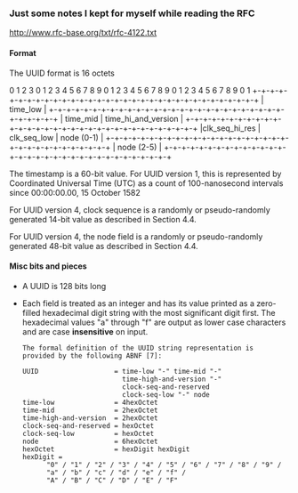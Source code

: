 ### Just some notes I kept for myself while reading the RFC

http://www.rfc-base.org/txt/rfc-4122.txt

#### Format

The UUID format is 16 octets

   0                   1                   2                   3
    0 1 2 3 4 5 6 7 8 9 0 1 2 3 4 5 6 7 8 9 0 1 2 3 4 5 6 7 8 9 0 1
   +-+-+-+-+-+-+-+-+-+-+-+-+-+-+-+-+-+-+-+-+-+-+-+-+-+-+-+-+-+-+-+-+
   |                          time_low                             |
   +-+-+-+-+-+-+-+-+-+-+-+-+-+-+-+-+-+-+-+-+-+-+-+-+-+-+-+-+-+-+-+-+
   |       time_mid                |         time_hi_and_version   |
   +-+-+-+-+-+-+-+-+-+-+-+-+-+-+-+-+-+-+-+-+-+-+-+-+-+-+-+-+-+-+-+-+
   |clk_seq_hi_res |  clk_seq_low  |         node (0-1)            |
   +-+-+-+-+-+-+-+-+-+-+-+-+-+-+-+-+-+-+-+-+-+-+-+-+-+-+-+-+-+-+-+-+
   |                         node (2-5)                            |
   +-+-+-+-+-+-+-+-+-+-+-+-+-+-+-+-+-+-+-+-+-+-+-+-+-+-+-+-+-+-+-+-+

The timestamp is a 60-bit value.  For UUID version 1, this is represented by
Coordinated Universal Time (UTC) as a count of 100-nanosecond intervals
since 00:00:00.00, 15 October 1582

For UUID version 4, clock sequence is a randomly or pseudo-randomly
   generated 14-bit value as described in Section 4.4.

For UUID version 4, the node field is a randomly or pseudo-randomly
   generated 48-bit value as described in Section 4.4.


#### Misc bits and pieces

* A UUID is 128 bits long
* Each field is treated as an integer and has its value printed as a
zero-filled hexadecimal digit string with the most significant
digit first.  The hexadecimal values "a" through "f" are output as
lower case characters and are case **insensitive** on input.


      The formal definition of the UUID string representation is
      provided by the following ABNF [7]:

      UUID                   = time-low "-" time-mid "-"
                               time-high-and-version "-"
                               clock-seq-and-reserved
                               clock-seq-low "-" node
      time-low               = 4hexOctet
      time-mid               = 2hexOctet
      time-high-and-version  = 2hexOctet
      clock-seq-and-reserved = hexOctet
      clock-seq-low          = hexOctet
      node                   = 6hexOctet
      hexOctet               = hexDigit hexDigit
      hexDigit =
            "0" / "1" / "2" / "3" / "4" / "5" / "6" / "7" / "8" / "9" /
            "a" / "b" / "c" / "d" / "e" / "f" /
            "A" / "B" / "C" / "D" / "E" / "F"